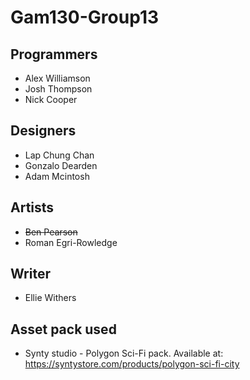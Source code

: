 # Gam130-Group13

## Programmers
* Alex Williamson
* Josh Thompson
* Nick Cooper

## Designers
* Lap Chung Chan
* Gonzalo Dearden
* Adam Mcintosh

## Artists
* ~~Ben Pearson~~
* Roman Egri-Rowledge

## Writer
* Ellie Withers

## Asset pack used
* Synty studio - Polygon Sci-Fi pack. Available at: https://syntystore.com/products/polygon-sci-fi-city
